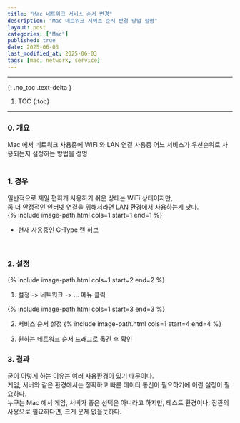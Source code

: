 ```yaml
---
title: "Mac 네트워크 서비스 순서 변경"
description: "Mac 네트워크 서비스 순서 변경 방법 설명"
layout: post
categories: ["Mac"]
published: true
date: 2025-06-03
last_modified_at: 2025-06-03
tags: [mac, network, service]
---
```

---
{: .no_toc .text-delta }

1. TOC
{:toc}
---

<!-- 글의 제목은 ##
    나머지 큰 제목은 ###
    이후 나머지는 3개이상 -->

### 0. 개요
Mac 에서 네트워크 사용중에 WiFi 와 LAN 연결 사용중 어느 서비스가 우선순위로 사용되는지 설정하는 방법을 성명<br>
<br>

### 1. 경우
일반적으로 제일 편하게 사용하기 쉬운 상태는 WiFi 상태이지만,<br> 
좀 더 안정적인 인터넷 연결을 위해서라면 LAN 환경에서 사용하는게 낫다.<br>
{% include image-path.html cols=1 start=1 end=1 %}
- 현재 사용중인 C-Type 랜 허브
<br>

### 2. 설정
{% include image-path.html cols=1 start=2 end=2 %}
1. 설정 -> 네트워크 -> ... 메뉴 클릭

{% include image-path.html cols=1 start=3 end=3 %}

2. 서비스 순서 설정
{% include image-path.html cols=1 start=4 end=4 %}

3. 원하는 네트워크 순서 드래그로 옮긴 후 확인

### 3. 결과
굳이 이렇게 하는 이유는 여러 사용환경이 있기 때문이다.<br>
게임, 서버와 같은 환경에서는 정확하고 빠른 데이터 통신이 필요하기에 이런 설정이 필요하다.<br>
누구는 Mac 에서 게임, 서버가 좋은 선택은 아니라고 하지만, 테스트 환경이나, 잠깐의 사용으로 필요하다면, 크게 문제 없을듯하다.<br>